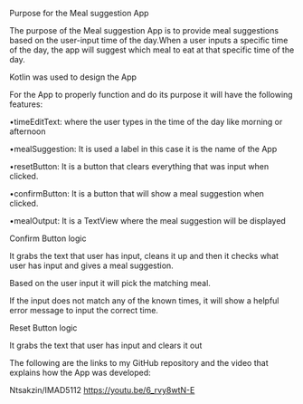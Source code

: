 Purpose for the Meal suggestion App 

The purpose of the Meal suggestion App is to provide meal suggestions based on the user-input time of the day.When a user inputs a specific time of the day, the app will suggest which meal to eat at that specific time of the day. 

 

Kotlin was used to design the App 

For the App to properly function and do its purpose it will have the following features: 

•timeEditText: where the user types in the time of the day like morning or afternoon 

•mealSuggestion: It is used a label in this case it is the name of the App 

•resetButton: It is a button that clears everything that was input when clicked. 

•confirmButton: It is a button that will show a meal suggestion when clicked. 

•mealOutput: It is a TextView where the meal suggestion will be displayed 

 

Confirm Button logic  

It grabs the text that user has input, cleans it up and then it checks what user has input and gives a meal suggestion. 

Based on the user input it will pick the matching meal.  

If the input does not match any of the known times, it will show a helpful error message to input the correct time. 

 

Reset Button logic  

It grabs the text that user has input and clears it out  

 

The following are the links to my GitHub repository and the video that explains how the App was developed: 

 

Ntsakzin/IMAD5112 
https://youtu.be/6_rvy8wtN-E
